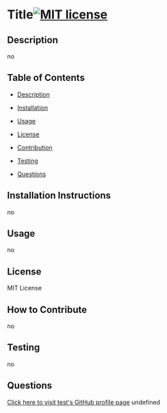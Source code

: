 # Title[![MIT license](https://img.shields.io/badge/License-MIT-blue.svg)](https://lbesson.mit-license.org/) 
## Description <a name="description"></a>
no
## Table of Contents

- [Description](#description)

- [Installation](#installation)

- [Usage](#usage)

- [License](#license)

- [Contribution](#contribution)

- [Testing](#testing)

- [Questions](#questions)


## Installation Instructions <a name="installation"></a>
no
## Usage <a name="usage"></a>
no
## License <a name="license"></a>
MIT License
## How to Contribute <a name="contribution"></a>
no
## Testing <a name="testing"></a>
no
## Questions <a name="questions"></a>

[Click here to visit test's GitHub profile page](https://www.github.com/test)
undefined